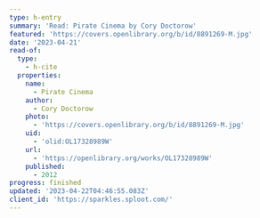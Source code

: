 ```yaml
---
type: h-entry
summary: 'Read: Pirate Cinema by Cory Doctorow'
featured: 'https://covers.openlibrary.org/b/id/8891269-M.jpg'
date: '2023-04-21'
read-of:
  type:
    - h-cite
  properties:
    name:
      - Pirate Cinema
    author:
      - Cory Doctorow
    photo:
      - 'https://covers.openlibrary.org/b/id/8891269-M.jpg'
    uid:
      - 'olid:OL17328989W'
    url:
      - 'https://openlibrary.org/works/OL17328989W'
    published:
      - 2012
progress: finished
updated: '2023-04-22T04:46:55.083Z'
client_id: 'https://sparkles.sploot.com/'
---
```


